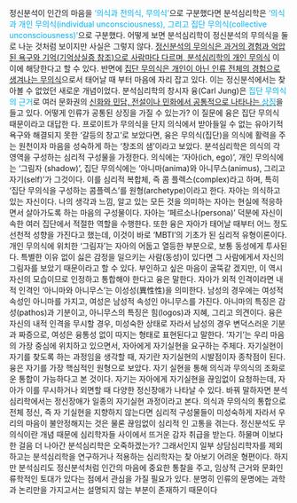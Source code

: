 정신분석이 인간의 마음을 <font color="#00b0f0">‘의식과 전의식, 무의식’</font>으로 구분했다면 분석심리학은 <font color="#00b0f0">‘의식과 개인 무의식(individual
unconsciousness), 그리고 집단 무의식(collective unconsciousness)’</font>으로 구분했다. 어떻게 보면 분석심리학이 정신분석의
무의식을 둘로 나눈 것처럼 보이지만 사실은 그렇지 않다.
<u>정신분석의 무의식은 과거의 경험과 억압된 욕구와 기억(기억상실증 참조)으로 사람마다 다르며, 분석심리학의 개인 무의식</u>
이 이에 해당한다고 할 수 있다. 반면에 <u>집단 무의식은 개인이 아닌 인류 전체의 경험으로 생겨나는 무의식</u><u></u>으로서 태어날 때
부터 마음에 자리 잡고 있다. 이는 정신분석에서는 찾아볼 수 없었던 새로운 개념이었다.
분석심리학의 창시자 융(Carl Jung)은 <font color="#00b0f0">집단 무의식의 근거</font>로 여러 문화권의 <u>신화와 민담, 전설이나 민화에서 공통적으로
나타나는 <font color="#00b0f0">상징</font></u>을 들고 있다. 어떻게 인류가 공통된 상징을 가질 수 있는가? 이 질문에 융은 집단 무의식 때문이라고 대답한
다. 프로이트가 무의식을 단지 의식에서 받아들일 수 없는 유아기적 욕구와 해결되지 못한 ‘갈등의 창고’로 보았다면, 융은
무의식(집단)을 의식에 활력을 주는 원천이자 마음을 성숙하게 하는 ‘창조의 샘’이라고 보았다.
분석심리학은 의식의 각 영역을 구성하는 심리적 구성물을 가정한다. 의식에는 ‘자아(ich, ego)’, 개인 무의식에는 ‘그림자
(shadow)’, 집단 무의식에는 ‘아니마(anima)와 아니무스(animus), 그리고 자기(self)’가 그것이다. 이를 심리적 복합체, 즉 콤
플렉스(complex)라고 하며, 특히 ‘집단 무의식을 구성하는 콤플렉스’를 원형(archetype)이라고 한다.
자아는 의식하고 있는 자신이다. 나의 생각과 느낌, 알고 있는 모든 것을 의미하는 자아는 현실에 적응하면서 살아가도록
하는 마음의 구성물이다. 자아는 ‘페르소나(persona)’ 덕분에 자신이 속한 여러 집단에서 적절한 역할을 수행한다. 또한 융은
자아가 태어날 때부터 어느 정도 선천적 성향을 가진다고 했는데, 이것이 바로 ‘MBTI’의 기초가 된 심리적 유형이론이다.
개인 무의식에 위치한 ‘그림자’는 자아의 어둡고 열등한 부분으로, 보통 동성에게 투사된다. 특별한 이유 없이 싫은 감정을
일으키는 사람(동성)이 있다면 그 사람에게서 자신의 그림자를 보았기 때문이라고 할 수 있다. 부인하고 싶은 마음이 굴뚝같
겠지만, 이 역시 자신의 모습이므로 인정하고 통합해야 한다고 융은 말한다.
자아가 외적 인격이라면 내적 인격인 ‘아니마와 아니무스’는 이성성(異性性)을 의미한다. 남성의 경우에는 여성적 속성인
아니마를 가지고, 여성은 남성적 속성인 아니무스를 가진다. 아니마의 특징은 감성(pathos)과 기분이고, 아니무스의 특징은
힘(logos)과 지혜, 그리고 의견이다. 융은 자신의 내적 인격을 무시할 경우, 미성숙한 상태로 자라서 남성의 경우 변덕스러운
기분과 짜증으로, 여성은 융통성 없이 따지는 형태로 표현된다고 말한다.
‘자기’는 우리 마음의 가장 중심에 위치하고 있으면서, 자아에게 자기실현을 요구하는 주체다. 자기실현이 자기를 찾도록
하는 과정임을 생각할 때, 자기란 자기실현의 시발점이자 종착점이 된다. 융은 자기를 가장 핵심적인 원형으로 보았다. 자기
실현을 통해 의식과 무의식의 조화로운 통합이 가능하다고 본 것이다.
자기는 자아에게 자기실현을 끊임없이 요청하는데, 자아가 이를 무시하거나 외면할 때 다양한 정신장애가 나타날 수 있다.
바꿔 말하자면 분석심리학에서는 정신장애가 일종의 자기실현 과정이라고 본다. 의식과 무의식의 통합으로 전체 정신, 즉 자
기실현을 지향하지 않는다면 심리적 구성물들이 미성숙하게 자라서 우리의 마음이 불안정해지는 것은 물론 끊임없이 심리적
인 고통을 겪는다.
정신분석도 무의식이란 개념 때문에 심리학자들 사이에서 뜨거운 감자 취급을 받는다. 하물며 이보다 한 걸음 더 나아간
분석심리학은 오죽하겠는가? 그래서인지 일부 상담심리학자를 제외하고는 분석심리학을 연구하거나 적용하는 심리학자는 찾
아보기 어려운 형편이다. 하지만 분석심리도 정신분석처럼 인간의 마음에 중요한 통찰을 주고, 임상적 근거와 문화인류학적인
토대가 있다는 점에서 관심을 가질 필요가 있다. 분명히 인류의 문명에는 과학과 논리만을 가지고서는 설명되지 않는 부분이
존재하기 때문이다
